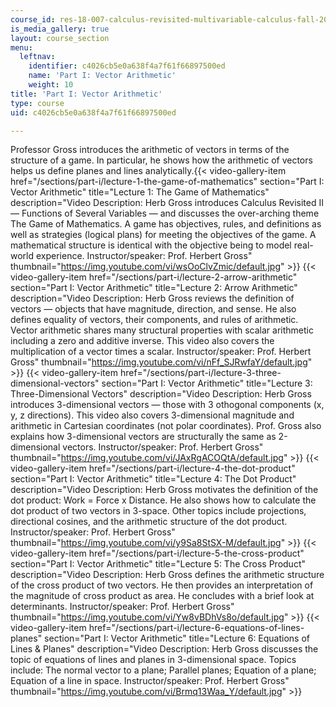 ```yaml
---
course_id: res-18-007-calculus-revisited-multivariable-calculus-fall-2011
is_media_gallery: true
layout: course_section
menu:
  leftnav:
    identifier: c4026cb5e0a638f4a7f61f66897500ed
    name: 'Part I: Vector Arithmetic'
    weight: 10
title: 'Part I: Vector Arithmetic'
type: course
uid: c4026cb5e0a638f4a7f61f66897500ed

---
```


Professor Gross introduces the arithmetic of vectors in terms of the structure of a game. In particular, he shows how the arithmetic of vectors helps us define planes and lines analytically.{{< video-gallery-item href="/sections/part-i/lecture-1-the-game-of-mathematics" section="Part I: Vector Arithmetic" title="Lecture 1: The Game of Mathematics" description="Video Description: Herb Gross introduces Calculus Revisited II — Functions of Several Variables — and discusses the over-arching theme The Game of Mathematics. A game has objectives, rules, and definitions as well as strategies (logical plans) for meeting the objectives of the game. A mathematical structure is identical with the objective being to model real-world experience. Instructor/speaker: Prof. Herbert Gross" thumbnail="https://img.youtube.com/vi/wsOoClvZmic/default.jpg" >}} {{< video-gallery-item href="/sections/part-i/lecture-2-arrow-arithmetic" section="Part I: Vector Arithmetic" title="Lecture 2: Arrow Arithmetic" description="Video Description: Herb Gross reviews the definition of vectors — objects that have magnitude, direction, and sense. He also defines equality of vectors, their components, and rules of arithmetic. Vector arithmetic shares many structural properties with scalar arithmetic including a zero and additive inverse. This video also covers the multiplication of a vector times a scalar. Instructor/speaker: Prof. Herbert Gross" thumbnail="https://img.youtube.com/vi/nFf_SJRwfaY/default.jpg" >}} {{< video-gallery-item href="/sections/part-i/lecture-3-three-dimensional-vectors" section="Part I: Vector Arithmetic" title="Lecture 3: Three-Dimensional Vectors" description="Video Description: Herb Gross introduces 3-dimensional vectors — those with 3 othogonal components (x, y, z directions). This video also covers 3-dimensional magnitude and arithmetic in Cartesian coordinates (not polar coordinates). Prof. Gross also explains how 3-dimensional vectors are structurally the same as 2-dimensional vectors. Instructor/speaker: Prof. Herbert Gross" thumbnail="https://img.youtube.com/vi/JAxRgACOQtA/default.jpg" >}} {{< video-gallery-item href="/sections/part-i/lecture-4-the-dot-product" section="Part I: Vector Arithmetic" title="Lecture 4: The Dot Product" description="Video Description: Herb Gross motivates the definition of the dot product: Work = Force x Distance. He also shows how to calculate the dot product of two vectors in 3-space. Other topics include projections, directional cosines, and the arithmetic structure of the dot product. Instructor/speaker: Prof. Herbert Gross" thumbnail="https://img.youtube.com/vi/y9Sa8StSX-M/default.jpg" >}} {{< video-gallery-item href="/sections/part-i/lecture-5-the-cross-product" section="Part I: Vector Arithmetic" title="Lecture 5: The Cross Product" description="Video Description: Herb Gross defines the arithmetic structure of the cross product of two vectors. He then provides an interpretation of the magnitude of cross product as area. He concludes with a brief look at determinants. Instructor/speaker: Prof. Herbert Gross" thumbnail="https://img.youtube.com/vi/Yw8vBDhVs8o/default.jpg" >}} {{< video-gallery-item href="/sections/part-i/lecture-6-equations-of-lines-planes" section="Part I: Vector Arithmetic" title="Lecture 6: Equations of Lines & Planes" description="Video Description: Herb Gross discusses the topic of equations of lines and planes in 3-dimensional space. Topics include: The normal vector to a plane; Parallel planes; Equation of a plane; Equation of a line in space. Instructor/speaker: Prof. Herbert Gross" thumbnail="https://img.youtube.com/vi/Brmq13Waa_Y/default.jpg" >}}